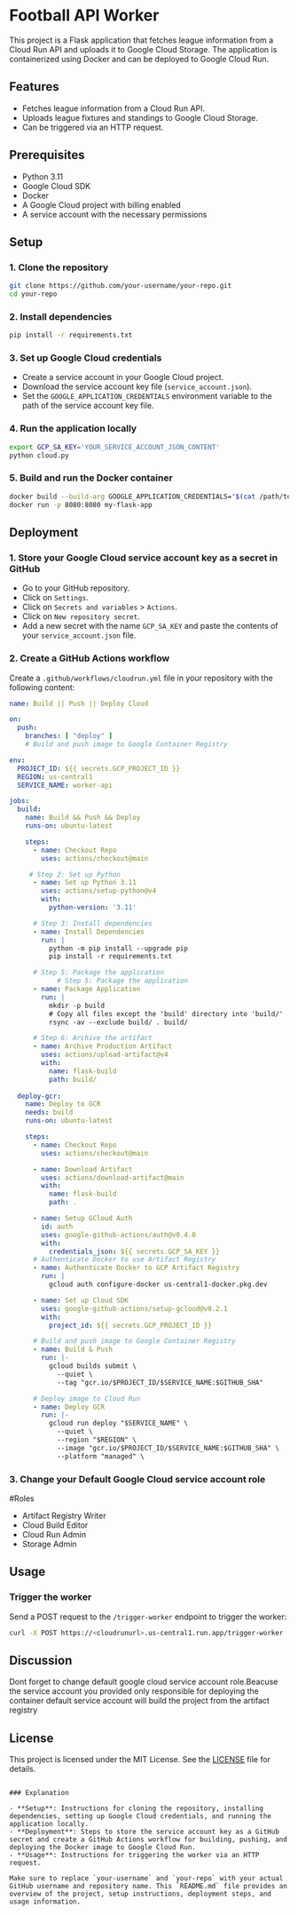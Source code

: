 

# Football API Worker

This project is a Flask application that fetches league information from a Cloud Run API and uploads it to Google Cloud Storage. The application is containerized using Docker and can be deployed to Google Cloud Run.

## Features

- Fetches league information from a Cloud Run API.
- Uploads league fixtures and standings to Google Cloud Storage.
- Can be triggered via an HTTP request.

## Prerequisites

- Python 3.11
- Google Cloud SDK
- Docker
- A Google Cloud project with billing enabled
- A service account with the necessary permissions

## Setup

### 1. Clone the repository

```sh
git clone https://github.com/your-username/your-repo.git
cd your-repo
```

### 2. Install dependencies

```sh
pip install -r requirements.txt
```

### 3. Set up Google Cloud credentials

- Create a service account in your Google Cloud project.
- Download the service account key file (`service_account.json`).
- Set the `GOOGLE_APPLICATION_CREDENTIALS` environment variable to the path of the service account key file.

### 4. Run the application locally

```sh
export GCP_SA_KEY='YOUR_SERVICE_ACCOUNT_JSON_CONTENT'
python cloud.py
```

### 5. Build and run the Docker container

```sh
docker build --build-arg GOOGLE_APPLICATION_CREDENTIALS="$(cat /path/to/service_account.json)" -t my-flask-app .
docker run -p 8080:8080 my-flask-app
```

## Deployment

### 1. Store your Google Cloud service account key as a secret in GitHub

- Go to your GitHub repository.
- Click on `Settings`.
- Click on `Secrets and variables` > `Actions`.
- Click on `New repository secret`.
- Add a new secret with the name `GCP_SA_KEY` and paste the contents of your `service_account.json` file.

### 2. Create a GitHub Actions workflow

Create a `.github/workflows/cloudrun.yml` file in your repository with the following content:

```yaml
name: Build || Push || Deploy Cloud

on:
  push:
    branches: [ "deploy" ]
    # Build and push image to Google Container Registry

env:
  PROJECT_ID: ${{ secrets.GCP_PROJECT_ID }}
  REGION: us-central1
  SERVICE_NAME: worker-api

jobs:
  build:
    name: Build && Push && Deploy
    runs-on: ubuntu-latest

    steps:
      - name: Checkout Repo
        uses: actions/checkout@main

     # Step 2: Set up Python
      - name: Set up Python 3.11
        uses: actions/setup-python@v4
        with:
          python-version: '3.11'

      # Step 3: Install dependencies
      - name: Install Dependencies
        run: |
          python -m pip install --upgrade pip
          pip install -r requirements.txt

      # Step 5: Package the application
            # Step 5: Package the application
      - name: Package Application
        run: |
          mkdir -p build
          # Copy all files except the 'build' directory into 'build/'
          rsync -av --exclude build/ . build/

      # Step 6: Archive the artifact
      - name: Archive Production Artifact
        uses: actions/upload-artifact@v4
        with:
          name: flask-build
          path: build/
      
  deploy-gcr:
    name: Deploy to GCR
    needs: build
    runs-on: ubuntu-latest

    steps:
      - name: Checkout Repo
        uses: actions/checkout@main

      - name: Download Artifact
        uses: actions/download-artifact@main
        with:
          name: flask-build
          path: .

      - name: Setup GCloud Auth
        id: auth
        uses: google-github-actions/auth@v0.4.0
        with:
          credentials_json: ${{ secrets.GCP_SA_KEY }}
      # Authenticate Docker to use Artifact Registry
      - name: Authenticate Docker to GCP Artifact Registry
        run: |
          gcloud auth configure-docker us-central1-docker.pkg.dev

      - name: Set up Cloud SDK
        uses: google-github-actions/setup-gcloud@v0.2.1
        with:
          project_id: ${{ secrets.GCP_PROJECT_ID }}

      # Build and push image to Google Container Registry
      - name: Build & Push
        run: |-
          gcloud builds submit \
            --quiet \
            --tag "gcr.io/$PROJECT_ID/$SERVICE_NAME:$GITHUB_SHA"

      # Deploy image to Cloud Run
      - name: Deploy GCR
        run: |-
          gcloud run deploy "$SERVICE_NAME" \
            --quiet \
            --region "$REGION" \
            --image "gcr.io/$PROJECT_ID/$SERVICE_NAME:$GITHUB_SHA" \
            --platform "managed" \

```
### 3. Change your Default Google Cloud service account role
  #Roles
- Artifact Registry Writer
- Cloud Build Editor
- Cloud Run Admin
- Storage Admin
  
## Usage

### Trigger the worker

Send a POST request to the `/trigger-worker` endpoint to trigger the worker:

```sh
curl -X POST https://<cloudrunurl>.us-central1.run.app/trigger-worker
```
## Discussion
Dont forget to change default google cloud service account role.Beacuse the service account you provided only responsible for deploying the container default service account will build the project from the artifact registry

## License

This project is licensed under the MIT License. See the [LICENSE](LICENSE) file for details.
```

### Explanation

- **Setup**: Instructions for cloning the repository, installing dependencies, setting up Google Cloud credentials, and running the application locally.
- **Deployment**: Steps to store the service account key as a GitHub secret and create a GitHub Actions workflow for building, pushing, and deploying the Docker image to Google Cloud Run.
- **Usage**: Instructions for triggering the worker via an HTTP request.

Make sure to replace `your-username` and `your-repo` with your actual GitHub username and repository name. This `README.md` file provides an overview of the project, setup instructions, deployment steps, and usage information.
